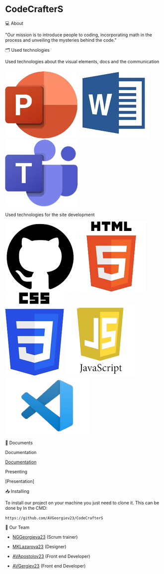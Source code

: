 # CodeCrafterS
💻 About

"Our mission is to introduce people to coding, incorporating math in the process and unveiling the mysteries behind the code."

🗂️ Used technologies

Used technologies about the visual elements, docs and the communication

![powerpoint](./img/powerpoint.png)
![word](./img/word.png)
![teams](./img/teams.png)



Used technologies for the site development

![github](./img/github.png)
![html](./img/html.png)
![css](./img/css.png)
![js](./img/js.png)
![vs](./img/vs.png)

📄 Documents

Documentation

[Documentation](https://github.com/AVGeorgiev23/CodeCrafterS/raw/main/docs/Code%20Crafters%20Documentation.docx)

Presenting

[Presentation]

📥 Installing

To install our project on your machine you just need to clone it. This can be done by In the CMD:

```https://github.com/AVGeorgiev23/CodeCrafterS```

🧒 Our Team

- [NGGeorgieva23](https://github.com/NGGeorgieva23) (Scrum trainer)

- [MKLazarova23](https://github.com/MKLazarova23) (Designer)

- [AVApostolov23](https://github.com/Anastas09) (Front end Developer)

- [AVGergiev23](https://github.com/AVGeorgiev23) (Front end Developer)
